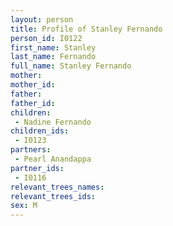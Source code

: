 ```yaml
---
layout: person
title: Profile of Stanley Fernando
person_id: I0122
first_name: Stanley
last_name: Fernando
full_name: Stanley Fernando
mother: 
mother_id: 
father: 
father_id: 
children:
 - Nadine Fernando
children_ids:
 - I0123
partners:
 - Pearl Anandappa
partner_ids:
 - I0116
relevant_trees_names:
relevant_trees_ids:
sex: M
---
```


